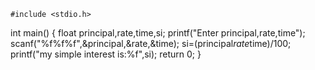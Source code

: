 

    #include <stdio.h>

int main()
{ float principal,rate,time,si;
    printf("Enter principal,rate,time");
     scanf("%f%f%f",&principal,&rate,&time);
     si=(principal*rate*time)/100;
     printf("my simple interest is:%f",si);
    return 0;
}
